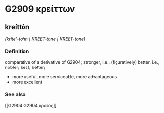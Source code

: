 # G2909 κρείττων

## kreíttōn

_(krite'-tohn | KREET-tone | KREET-tone)_

### Definition

comparative of a derivative of G2904; stronger, i.e., (figuratively) better, i.e., nobler; best, better; 

- more useful, more serviceable, more advantageous
- more excellent

### See also

[[G2904|G2904 κράτος]]

